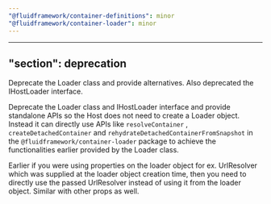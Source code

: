 ```yaml
---
"@fluidframework/container-definitions": minor
"@fluidframework/container-loader": minor
---
```

---
"section": deprecation
---

Deprecate the Loader class and provide alternatives. Also deprecated the IHostLoader interface.

Deprecate the Loader class and IHostLoader interface and provide standalone APIs so the Host does not need to
create a Loader object. Instead it can directly use APIs like `resolveContainer`
, `createDetachedContainer` and `rehydrateDetachedContainerFromSnapshot` in the `@fluidframework/container-loader` package
to achieve the functionalities earlier provided by the Loader class.

Earlier if you were using properties on the loader object for ex. UrlResolver which was supplied at the loader object
creation time, then you need to directly use the passed UrlResolver instead of using it from the loader object. Similar
with other props as well.
